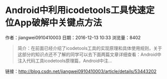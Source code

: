 # Android中利用icodetools工具快速定位App破解中关键点方法
作者：jiangwei0910410003
日期：2016-12-13 10:33
浏览量：8402
> 简介：在前面已经介绍了icodetools工具的实现原理和具体使用规则，关于这部分的知识点还不了解的同学可以去下面两篇文章详细查看：Android中注入代码工具icodetools原理篇，Android中注...

 链接：http://blog.csdn.net/jiangwei0910410003/article/details/53443202

